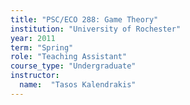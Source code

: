 ```yaml
---
title: "PSC/ECO 288: Game Theory"
institution: "University of Rochester"
year: 2011
term: "Spring"
role: "Teaching Assistant"
course_type: "Undergraduate"
instructor:
  name:  "Tasos Kalendrakis"
---
```

